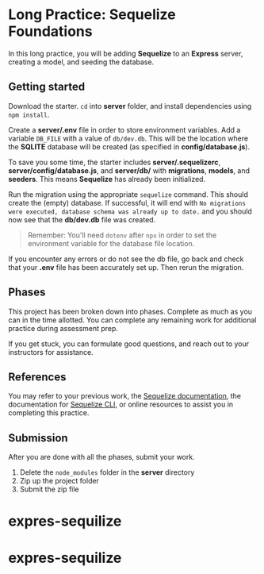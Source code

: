# Long Practice: Sequelize Foundations

In this long practice, you will be adding **Sequelize** to an **Express**
server, creating a model, and seeding the database.

## Getting started

Download the starter. `cd` into __server__ folder, and install dependencies
using `npm install`.

Create a __server/.env__ file in order to store environment variables. Add a
variable `DB_FILE` with a value of `db/dev.db`. This will be the location where
the **SQLITE** database will be created (as specified in
__config/database.js__).

To save you some time, the starter includes __server/.sequelizerc__,
__server/config/database.js__, and __server/db/__ with __migrations__,
__models__, and __seeders__. This means **Sequelize** has already been
initialized.

Run the migration using the appropriate `sequelize` command. This should create
the (empty) database. If successful, it will end with
`No migrations were executed, database schema was already up to date.` and you
should now see that the __db/dev.db__ file was created.

> Remember: You'll need `dotenv` after `npx` in order to set the
> environment variable for the database file location.

If you encounter any errors or do not see the db file, go back and check that
your __.env__ file has been accurately set up. Then rerun the migration.

## Phases

This project has been broken down into phases. Complete as much as you can in
the time allotted. You can complete any remaining work for additional practice
during assessment prep.

If you get stuck, you can formulate good questions, and reach out to your
instructors for assistance.

## References

You may refer to your previous work, the [Sequelize documentation][docs], the
documentation for [Sequelize CLI][cli-docs], or online resources to assist you
in completing this practice.

## Submission

After you are done with all the phases, submit your work.

1. Delete the `node_modules` folder in the __server__ directory
2. Zip up the project folder
3. Submit the zip file

[localhost]: http://localhost:8000/
[docs]: https://sequelize.org/master/manual/getting-started.html#new-databases-versus-existing-databases
[cli-docs]: https://github.com/sequelize/cli/blob/main/README.md
# expres-sequilize
# expres-sequilize
